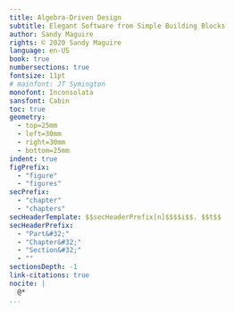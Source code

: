 ```yaml
---
title: Algebra-Driven Design
subtitle: Elegant Software from Simple Building Blocks
author: Sandy Maguire
rights: © 2020 Sandy Maguire
language: en-US
book: true
numbersections: true
fontsize: 11pt
# mainfont: JT Symington
monofont: Inconsolata
sansfont: Cabin
toc: true
geometry:
  - top=25mm
  - left=30mm
  - right=30mm
  - bottom=25mm
indent: true
figPrefix:
  - "figure"
  - "figures"
secPrefix:
  - "chapter"
  - "chapters"
secHeaderTemplate: $$secHeaderPrefix[n]$$$$i$$. $$t$$
secHeaderPrefix:
  - "Part&#32;"
  - "Chapter&#32;"
  - "Section&#32;"
  - ""
sectionsDepth: -1
link-citations: true
nocite: |
  @*
...
```

